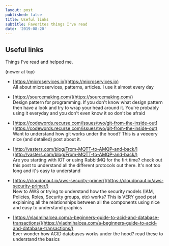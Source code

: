 ```yaml
---
layout: post
published: false
title: Useful links
subtitle: Favorites things I've read
date: '2019-08-20'
---
```

## Useful links

Things I've read and helped me.

(newer at top)

- [https://microservices.io](https://microservices.io)   
    All about microservices, patterns, articles. I use it almost every day
    
- [https://sourcemaking.com/](https://sourcemaking.com/)  
    Design pattern for programming. If you don't know what design pattern then have a look and try to wrap your head around it. You're probably using it everyday and you don't even know it so don't be afraid
    
- [https://codewords.recurse.com/issues/two/git-from-the-inside-out](https://codewords.recurse.com/issues/two/git-from-the-inside-out)  
    Want to understand how git works under the hood? This is a veeeery nice (and detailed) post about it.
    
- [http://vasters.com/blog/From-MQTT-to-AMQP-and-back/](http://vasters.com/blog/From-MQTT-to-AMQP-and-back/)  
    Are you starting with IOT or using RabbitMQ for the firt time? check out this post to understand all the different protocols out there. It's not too long and it's easy to understand
    
- [https://cloudonaut.io/aws-security-primer/](https://cloudonaut.io/aws-security-primer/)  
    New to AWS or trying to understand how the security models (IAM, Policies, Roles, Security groups, etc) works? This is VERY good post explaining all the relationships between all the components using nice and easy to understand graphics
    
- [https://vladmihalcea.com/a-beginners-guide-to-acid-and-database-transactions/](https://vladmihalcea.com/a-beginners-guide-to-acid-and-database-transactions/)  
    Ever wonder how ACID databases works under the hood? read these to understand the basics